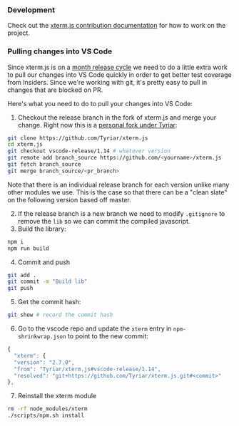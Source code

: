 ### Development

Check out the [xterm.js contribution documentation](https://github.com/sourcelair/xterm.js#development-and-contribution) for how to work on the project.

### Pulling changes into VS Code

Since xterm.js is on a [month release cycle](https://github.com/sourcelair/xterm.js#releases) we need to do a little extra work to pull our changes into VS Code quickly in order to get better test coverage from Insiders. Since we're working with git, it's pretty easy to pull in changes that are blocked on PR.

Here's what you need to do to pull your changes into VS Code:

1. Checkout the release branch in the fork of xterm.js and merge your change. Right now this is a [personal fork under Tyriar](https://github.com/Tyriar/xterm.js):

  ```bash
  git clone https://github.com/Tyriar/xterm.js
  cd xterm.js
  git checkout vscode-release/1.14 # whatever version 
  git remote add branch_source https://github.com/<yourname>/xterm.js
  git fetch branch_source
  git merge branch_source/<pr_branch>
  ```

  Note that there is an individual release branch for each version unlike many other modules we use. This is the case so that there can be a "clean slate" on the following version based off master.

2. If the release branch is a new branch we need to modify `.gitignore` to remove the `lib` so we can commit the compiled javascript.
3. Build the library:

  ```bash
  npm i
  npm run build
  ```

4. Commit and push

  ```bash
  git add .
  git commit -m "Build lib"
  git push
  ```

5. Get the commit hash:

  ```bash
  git show # record the commit hash
  ```

6. Go to the vscode repo and update the `xterm` entry in `npm-shrinkwrap.json` to point to the new commit:

  ```js
  {
    "xterm": {
    "version": "2.7.0",
    "from": "Tyriar/xterm.js#vscode-release/1.14",
    "resolved": "git+https://github.com/Tyriar/xterm.js.git#<commit>"
  },
  ```
7. Reinstall the xterm module

  ```bash
  rm -rf node_modules/xterm
  ./scripts/npm.sh install
  ```